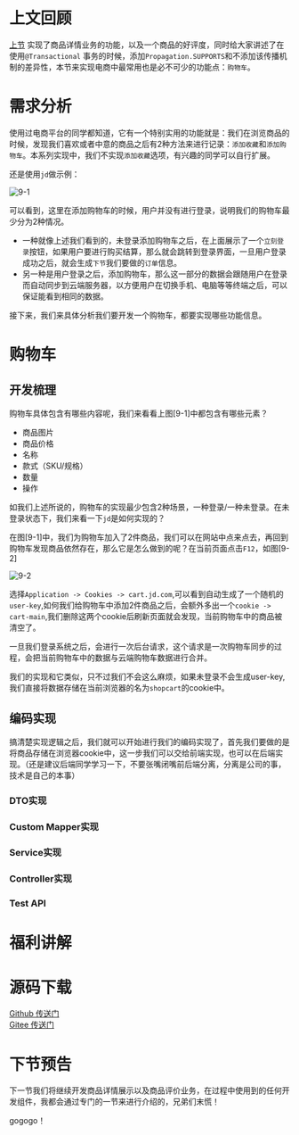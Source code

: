 # 上文回顾

[上节](https://www.cnblogs.com/zhangpan1244/p/11925921.html) 实现了商品详情业务的功能，以及一个商品的好评度，同时给大家讲述了在使用`@Transactional` 事务的时候，添加`Propagation.SUPPORTS`和不添加该传播机制的差异性，本节来实现电商中最常用也是必不可少的功能点：`购物车`。

# 需求分析

使用过电商平台的同学都知道，它有一个特别实用的功能就是：我们在浏览商品的时候，发现我们喜欢或者中意的商品之后有2种方法来进行记录：`添加收藏`和`添加购物车`。本系列实现中，我们不实现`添加收藏`选项，有兴趣的同学可以自行扩展。

还是使用`jd`做示例： 

![9-1](C:\Users\admin\AppData\Roaming\Typora\typora-user-images\1574824882713.png)

可以看到，这里在添加购物车的时候，用户并没有进行登录，说明我们的购物车最少分为2种情况。

- 一种就像上述我们看到的，未登录添加购物车之后，在上面展示了一个`立刻登录`按钮，如果用户要进行购买结算，那么就会跳转到登录界面，一旦用户登录成功之后，就会生成`下节`我们要做的`订单`信息。
- 另一种是用户登录之后，添加购物车，那么这一部分的数据会跟随用户在登录而自动同步到云端服务器，以方便用户在切换手机、电脑等等终端之后，可以保证能看到相同的数据。

接下来，我们来具体分析我们要开发一个购物车，都要实现哪些功能信息。

# 购物车

## 开发梳理
购物车具体包含有哪些内容呢，我们来看看上图[9-1]中都包含有哪些元素？

- 商品图片
- 商品价格
- 名称
- 款式（SKU/规格）
- 数量
- 操作

如我们上述所说的，购物车的实现最少包含2种场景，一种登录/一种未登录。在未登录状态下，我们来看一下`jd`是如何实现的？

在图[9-1]中，我们为购物车加入了2件商品，我们可以在网站中点来点去，再回到购物车发现商品依然存在，那么它是怎么做到的呢？在当前页面点击`F12`，如图[9-2]  

![9-2](https://i.loli.net/2019/11/27/bqa51wnSxzZe23E.png)

选择`Application -> Cookies -> cart.jd.com`,可以看到自动生成了一个随机的`user-key`,如何我们给购物车中添加2件商品之后，会额外多出一个`cookie -> cart-main`,我们删除这两个cookie后刷新页面就会发现，当前购物车中的商品被清空了。

一旦我们登录系统之后，会进行一次后台请求，这个请求是一次购物车同步的过程，会把当前购物车中的数据与云端购物车数据进行合并。

我们的实现和它类似，只不过我们不会这么麻烦，如果未登录不会生成user-key,我们直接将数据存储在当前浏览器的名为`shopcart`的cookie中。

## 编码实现

搞清楚实现逻辑之后，我们就可以开始进行我们的编码实现了，首先我们要做的是将商品存储在浏览器cookie中，这一步我们可以交给前端实现，也可以在后端实现。（还是建议后端同学学习一下，不要张嘴闭嘴前后端分离，分离是公司的事，技术是自己的本事）

### DTO实现

### Custom Mapper实现

### Service实现

### Controller实现

### Test API

# 福利讲解
# 源码下载

[Github 传送门](https://github.com/Isaac-Zhang/expensive-shop)  
[Gitee 传送门](https://gitee.com/IsaacZhang/expensive-shop)

# 下节预告

下一节我们将继续开发商品详情展示以及商品评价业务，在过程中使用到的任何开发组件，我都会通过专门的一节来进行介绍的，兄弟们末慌！

gogogo！